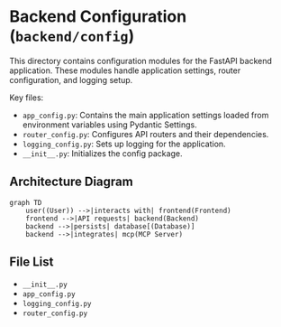 # Backend Configuration (`backend/config`)

This directory contains configuration modules for the FastAPI backend application. These modules handle application settings, router configuration, and logging setup.

Key files:

*   `app_config.py`: Contains the main application settings loaded from environment variables using Pydantic Settings.
*   `router_config.py`: Configures API routers and their dependencies.
*   `logging_config.py`: Sets up logging for the application.
*   `__init__.py`: Initializes the config package.

## Architecture Diagram
```mermaid
graph TD
    user((User)) -->|interacts with| frontend(Frontend)
    frontend -->|API requests| backend(Backend)
    backend -->|persists| database[(Database)]
    backend -->|integrates| mcp(MCP Server)
```

<!-- File List Start -->
## File List

- `__init__.py`
- `app_config.py`
- `logging_config.py`
- `router_config.py`

<!-- File List End -->



